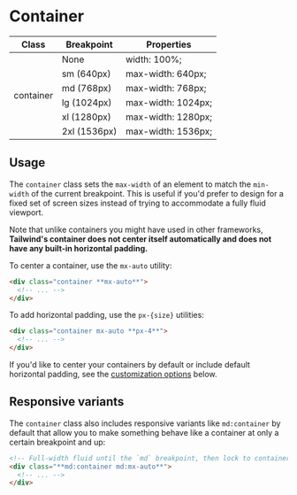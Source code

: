 # Container

<table class="w-full text-left border-collapse"><colgroup><col class="w-1/4"><col class="w-1/4"><col class="w-1/2"></colgroup><thead><tr><th class="z-20 sticky top-0 text-4 font-semibold text-gray-600 bg-white p-0"><div class="pb-2 border-b border-gray-200">Class</div></th><th class="z-20 sticky top-0 text-4 font-semibold text-gray-600 bg-white p-0"><div class="pb-2 border-b border-gray-200">Breakpoint</div></th><th class="z-20 sticky top-0 text-4 font-semibold text-gray-600 bg-white p-0"><div class="pb-2 border-b border-gray-200">Properties</div></th></tr></thead><tbody class="align-baseline"><tr><td rowspan="6" class="py-2 font-mono caption1 text-violet-600 whitespace-nowrap">container</td><td class="py-2 caption1 italic">None</td><td class="py-2 font-mono caption1 text-light-blue-600 whitespace-pre">width: 100%;</td></tr><tr><td class="py-2 border-t border-gray-200 font-mono caption1">sm <span class="font-sans italic">(640px)</span></td><td class="py-2 font-mono caption1 text-light-blue-600 whitespace-pre border-t border-gray-200">max-width: 640px;</td></tr><tr><td class="py-2 border-t border-gray-200 font-mono caption1">md <span class="font-sans italic">(768px)</span></td><td class="py-2 font-mono caption1 text-light-blue-600 whitespace-pre border-t border-gray-200">max-width: 768px;</td></tr><tr><td class="py-2 border-t border-gray-200 font-mono caption1">lg <span class="font-sans italic">(1024px)</span></td><td class="py-2 font-mono caption1 text-light-blue-600 whitespace-pre border-t border-gray-200">max-width: 1024px;</td></tr><tr><td class="py-2 border-t border-gray-200 font-mono caption1">xl <span class="font-sans italic">(1280px)</span></td><td class="py-2 font-mono caption1 text-light-blue-600 whitespace-pre border-t border-gray-200">max-width: 1280px;</td></tr><tr><td class="py-2 border-t border-gray-200 font-mono caption1">2xl <span class="font-sans italic">(1536px)</span></td><td class="py-2 font-mono caption1 text-light-blue-600 whitespace-pre border-t border-gray-200">max-width: 1536px;</td></tr></tbody></table>

## Usage

The `container` class sets the `max-width` of an element to match the `min-width` of the current breakpoint. This is useful if you'd prefer to design for a fixed set of screen sizes instead of trying to accommodate a fully fluid viewport.

Note that unlike containers you might have used in other frameworks, **Tailwind's container does not center itself automatically and does not have any built-in horizontal padding.**

To center a container, use the `mx-auto` utility:

```html
<div class="container **mx-auto**">
  <!-- ... -->
</div>
```

To add horizontal padding, use the `px-{size}` utilities:

```html
<div class="container mx-auto **px-4**">
  <!-- ... -->
</div>
```

If you'd like to center your containers by default or include default horizontal padding, see the [customization options](#customizing) below.

## Responsive variants

The `container` class also includes responsive variants like `md:container` by default that allow you to make something behave like a container at only a certain breakpoint and up:

```html
<!-- Full-width fluid until the `md` breakpoint, then lock to container -->
<div class="**md:container md:mx-auto**">
  <!-- ... -->
</div>
```
